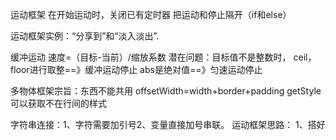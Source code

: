 运动框架
在开始运动时，关闭已有定时器
把运动和停止隔开（if和else）

运动框架实例：“分享到”和“淡入淡出”.

缓冲运动
速度=（目标-当前）/缩放系数
潜在问题：目标值不是整数时，
ceil，floor进行取整==》缓冲运动停止
abs是绝对值==》匀速运动停止

多物体框架宗旨：东西不能共用
offsetWidth=width+border+padding
getStyle可以获取不在行间的样式

字符串连接：1、字符需要加引号2、变量直接加号串联。
运动框架思路：
1、搭好